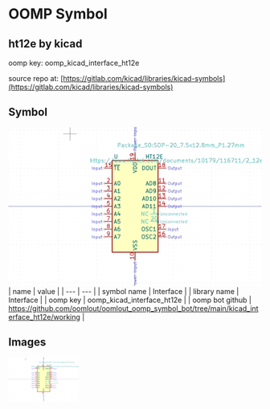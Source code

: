 # OOMP Symbol  
## ht12e  by kicad  
  
oomp key: oomp_kicad_interface_ht12e  
  
source repo at: [https://gitlab.com/kicad/libraries/kicad-symbols](https://gitlab.com/kicad/libraries/kicad-symbols)  
## Symbol  
  
[![working.png](working_600.png)](working.png)  
| name | value | 
| --- | --- | 
| symbol name | Interface | 
| library name | Interface | 
| oomp key | oomp_kicad_interface_ht12e | 
| oomp bot github | https://github.com/oomlout/oomlout_oomp_symbol_bot/tree/main/kicad_interface_ht12e/working | 
## Images  
  
[![working.png](working_140.png)](working.png)  
